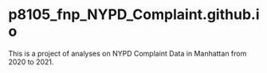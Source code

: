 # p8105_fnp_NYPD_Complaint.github.io

This is a project of analyses on NYPD Complaint Data in Manhattan from 2020 to 2021.